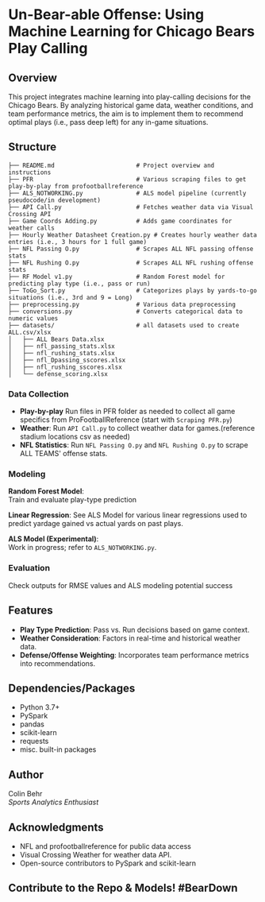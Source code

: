 
# Un-Bear-able Offense: Using Machine Learning for Chicago Bears Play Calling

## Overview
This project integrates machine learning into play-calling decisions for the Chicago Bears. By analyzing historical game data, weather conditions, and team performance metrics, 
the aim is to implement them to recommend optimal plays (i.e., pass deep left) for any in-game situations.


## Structure
```
├── README.md                       # Project overview and instructions
├── PFR                             # Various scraping files to get play-by-play from profootballreference
├── ALS_NOTWORKING.py               # ALS model pipeline (currently pseudocode/in development)
├── API Call.py                     # Fetches weather data via Visual Crossing API
├── Game Coords Adding.py           # Adds game coordinates for weather calls
├── Hourly Weather Datasheet Creation.py # Creates hourly weather data entries (i.e., 3 hours for 1 full game)
├── NFL Passing O.py                # Scrapes ALL NFL passing offense stats
├── NFL Rushing O.py                # Scrapes ALL NFL rushing offense stats
├── RF Model v1.py                  # Random Forest model for predicting play type (i.e., pass or run)
├── ToGo_Sort.py                    # Categorizes plays by yards-to-go situations (i.e., 3rd and 9 = Long)
├── preprocessing.py                # Various data preprocessing 
├── conversions.py                  # Converts categorical data to numeric values
├── datasets/                       # all datasets used to create ALL.csv/xlsx
│   ├── ALL Bears Data.xlsx
│   ├── nfl_passing_stats.xlsx
│   ├── nfl_rushing_stats.xlsx
│   ├── nfl_Dpassing_sscores.xlsx
│   ├── nfl_rushing_sscores.xlsx
│   └── defense_scoring.xlsx

```


### Data Collection
- **Play-by-play** Run files in PFR folder as needed to collect all game specifics from ProFootballReference (start with `Scraping PFR.py`)
- **Weather**: Run `API Call.py` to collect weather data for games.(reference stadium locations csv as needed)
- **NFL Statistics**: Run `NFL Passing O.py` and `NFL Rushing O.py` to scrape ALL TEAMS' offense stats.

### Modeling
**Random Forest Model**:  
Train and evaluate play-type prediction

**Linear Regression**:
See ALS Model for various linear regressions used to predict yardage gained vs actual yards on past plays.

**ALS Model (Experimental)**:  
Work in progress; refer to `ALS_NOTWORKING.py`.

### Evaluation
Check outputs for RMSE values and ALS modeling potential success

## Features
- **Play Type Prediction**: Pass vs. Run decisions based on game context.
- **Weather Consideration**: Factors in real-time and historical weather data.
- **Defense/Offense Weighting**: Incorporates team performance metrics into recommendations.

## Dependencies/Packages
- Python 3.7+
- PySpark
- pandas
- scikit-learn
- requests
- misc. built-in packages

## Author
Colin Behr  
*Sports Analytics Enthusiast*

## Acknowledgments
- NFL and profootballreference for public data access
- Visual Crossing Weather for weather data API.
- Open-source contributors to PySpark and scikit-learn

## Contribute to the Repo & Models! #BearDown
